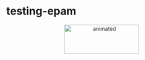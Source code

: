 # testing-epam
<p align="center">
  <img width="198" height="77" src="https://user-images.githubusercontent.com/90043925/192162337-7a59450a-8998-42a5-aaec-886b12d4c3c7.gif" alt="animated" />
</p>


